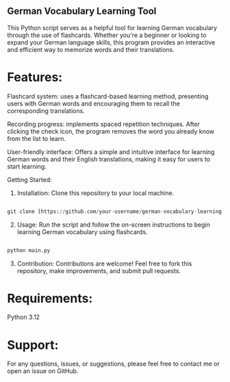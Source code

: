 ## German Vocabulary Learning Tool
This Python script serves as a helpful tool for learning German vocabulary through the use of flashcards. Whether you're a beginner or looking to expand your German language skills, this program provides an interactive and efficient way to memorize words and their translations.

# Features:
Flashcard system: uses a flashcard-based learning method, presenting users with German words and encouraging them to recall the corresponding translations.

Recording progress: implements spaced repetition techniques. After clicking the check icon, the program removes the word you already know from the list to learn.

User-friendly interface: Offers a simple and intuitive interface for learning German words and their English translations, making it easy for users to start learning.

Getting Started:
1. Installation: Clone this repository to your local machine.

```python

git clone [https://github.com/your-username/german-vocabulary-learning-tool.git](https://github.com/straznikit/flash-cards.git)

```

2. Usage: Run the script and follow the on-screen instructions to begin learning German vocabulary using flashcards.

```python

python main.py

```

3. Contribution: Contributions are welcome! Feel free to fork this repository, make improvements, and submit pull requests.

# Requirements:
Python 3.12

# Support:
For any questions, issues, or suggestions, please feel free to contact me or open an issue on GitHub.
